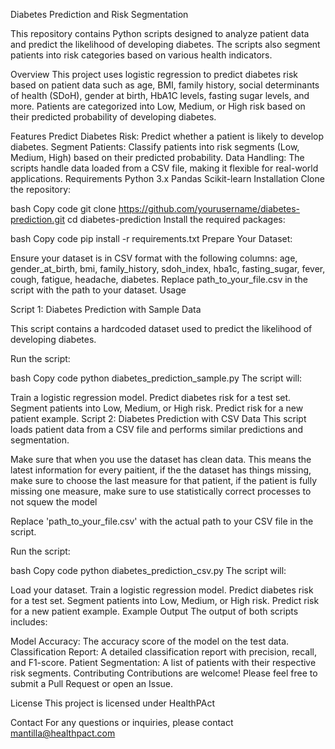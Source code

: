 Diabetes Prediction and Risk Segmentation

This repository contains Python scripts designed to analyze patient data and predict the likelihood of developing diabetes. The scripts also segment patients into risk categories based on various health indicators.

Overview
This project uses logistic regression to predict diabetes risk based on patient data such as age, BMI, family history, social determinants of health (SDoH), gender at birth, HbA1C levels, fasting sugar levels, and more. Patients are categorized into Low, Medium, or High risk based on their predicted probability of developing diabetes.

Features
Predict Diabetes Risk: Predict whether a patient is likely to develop diabetes.
Segment Patients: Classify patients into risk segments (Low, Medium, High) based on their predicted probability.
Data Handling: The scripts handle data loaded from a CSV file, making it flexible for real-world applications.
Requirements
Python 3.x
Pandas
Scikit-learn
Installation
Clone the repository:

bash
Copy code
git clone https://github.com/yourusername/diabetes-prediction.git
cd diabetes-prediction
Install the required packages:

bash
Copy code
pip install -r requirements.txt
Prepare Your Dataset:

Ensure your dataset is in CSV format with the following columns: age, gender_at_birth, bmi, family_history, sdoh_index, hba1c, fasting_sugar, fever, cough, fatigue, headache, diabetes.
Replace path_to_your_file.csv in the script with the path to your dataset.
Usage

Script 1: Diabetes Prediction with Sample Data

This script contains a hardcoded dataset used to predict the likelihood of developing diabetes.

Run the script:

bash
Copy code
python diabetes_prediction_sample.py
The script will:

Train a logistic regression model.
Predict diabetes risk for a test set.
Segment patients into Low, Medium, or High risk.
Predict risk for a new patient example.
Script 2: Diabetes Prediction with CSV Data
This script loads patient data from a CSV file and performs similar predictions and segmentation.

Make sure that when you use the dataset has clean data. This means the latest information for every paitient, if the the dataset has things missing, 
make sure to choose the last measure for that patient, 
if the patient is fully missing one measure, make sure to use statistically correct processes to not squew the model

Replace 'path_to_your_file.csv' with the actual path to your CSV file in the script.

Run the script:

bash
Copy code
python diabetes_prediction_csv.py
The script will:

Load your dataset.
Train a logistic regression model.
Predict diabetes risk for a test set.
Segment patients into Low, Medium, or High risk.
Predict risk for a new patient example.
Example Output
The output of both scripts includes:

Model Accuracy: The accuracy score of the model on the test data.
Classification Report: A detailed classification report with precision, recall, and F1-score.
Patient Segmentation: A list of patients with their respective risk segments.
Contributing
Contributions are welcome! Please feel free to submit a Pull Request or open an Issue.

License
This project is licensed under HealthPAct

Contact
For any questions or inquiries, please contact mantilla@healthpact.com
